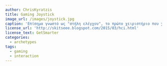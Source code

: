 ```yaml
---
author: ChrisKyratzis
title: Gaming Joystick
image_url: /images/joystick.jpg
caption: 'Επίσημα γνωστό ως "στήλη ελέγχου", το πρώτο χειριστήριο που χρησιμοποιήθηκε στα παιχνίδια παρουσιάστηκε με την κυκλοφορία του παιχνιδιού arcade της SEGA, "Missile". Αυτό ήταν το πρώτο παιχνίδι που χρησιμοποίησε χειριστήριο με ένα κουμπί ενεργοποίησης'
license_url: 'http://skitseee.blogspot.com/2015/03/hci.html'
license_text: GetSmarter 
categories:
  - archetypes
tags:
  - gaming
  - interaction
---
```

